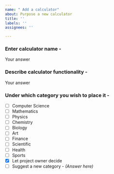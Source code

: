 ```yaml
---
name: " Add a calculator"
about: Purpose a new calculator
title: ''
labels: ''
assignees: ''

---
```


### Enter calculator name - 
Your answer

### Describe calculator functionality - 
Your answer

### Under which category you wish to place it - 
- [ ] Computer Science
- [ ] Mathematics
- [ ] Physics
- [ ] Chemistry
- [ ] Biology
- [ ] Art
- [ ] Finance
- [ ] Scientific
- [ ] Health
- [ ] Sports
- [x] Let project owner decide
- [ ] Suggest a new category - _(Answer here)_
